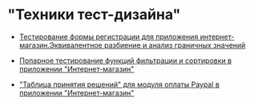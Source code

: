 # "Техники тест-дизайна"
+ [Тестирование формы регистрации для приложения интернет-магазин.Эквивалентное разбиение и анализ граничных значений](https://docs.google.com/spreadsheets/d/1FGvNE57vE32WUO5Q3HWE7U8kzWYwmMtk/edit?usp=sharing&ouid=109658753851926507753&rtpof=true&sd=true)


+ [Попарное тестирование функций фильтрации и сортировки в приложении "Интернет-магазин"](https://docs.google.com/spreadsheets/d/14EO0zHtXZsFM6daZoy-6qkMKCiwLgDy6/edit?usp=sharing&ouid=109658753851926507753&rtpof=true&sd=true)


+ ["Таблица принятия решений" для модуля оплаты Paypal в приложении "Интернет-магазин"](https://docs.google.com/spreadsheets/d/1f9HpmRjcdjzms6DVOnI99JFV1d4gPZnW/edit?usp=sharing&ouid=109658753851926507753&rtpof=true&sd=true)
